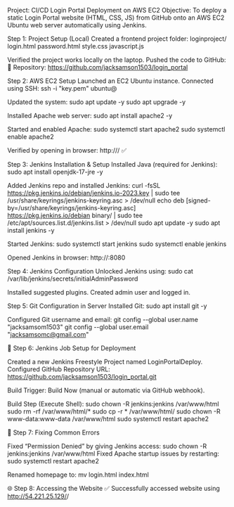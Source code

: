 Project: CI/CD Login Portal Deployment on AWS EC2
Objective:
To deploy a static Login Portal website (HTML, CSS, JS) from GitHub onto an AWS EC2 Ubuntu web server automatically using Jenkins.

Step 1: Project Setup (Local)
Created a frontend project folder: loginproject/
login.html
password.html
style.css
javascript.js

Verified the project works locally on the laptop.
Pushed the code to GitHub:
🔗 Repository: https://github.com/jacksamson1503/login_portal


Step 2: AWS EC2 Setup
Launched an EC2 Ubuntu instance.
Connected using SSH:
ssh -i "key.pem" ubuntu@<your-ec2-public-ip>

Updated the system:
sudo apt update -y
sudo apt upgrade -y


Installed Apache web server:
sudo apt install apache2 -y


Started and enabled Apache:
sudo systemctl start apache2
sudo systemctl enable apache2


Verified by opening in browser:
http://<EC2-Public-IP>/ ✅


Step 3: Jenkins Installation & Setup
Installed Java (required for Jenkins):
sudo apt install openjdk-17-jre -y


Added Jenkins repo and installed Jenkins:
curl -fsSL https://pkg.jenkins.io/debian/jenkins.io-2023.key | sudo tee \
/usr/share/keyrings/jenkins-keyring.asc > /dev/null
echo deb [signed-by=/usr/share/keyrings/jenkins-keyring.asc] \
https://pkg.jenkins.io/debian binary/ | sudo tee \
/etc/apt/sources.list.d/jenkins.list > /dev/null
sudo apt update -y
sudo apt install jenkins -y


Started Jenkins:
sudo systemctl start jenkins
sudo systemctl enable jenkins


Opened Jenkins in browser:
http://<EC2-Public-IP>:8080


Step 4: Jenkins Configuration
Unlocked Jenkins using:
sudo cat /var/lib/jenkins/secrets/initialAdminPassword


Installed suggested plugins.
Created admin user and logged in.

Step 5: Git Configuration in Server
Installed Git:
sudo apt install git -y


Configured Git username and email:
git config --global user.name "jacksamsom1503"
git config --global user.email "jacksamsomc@gmail.com"


🔧 Step 6: Jenkins Job Setup for Deployment

Created a new Jenkins Freestyle Project named LoginPortalDeploy.
Configured GitHub Repository URL:
https://github.com/jacksamson1503/login_portal.git

Build Trigger: Build Now (manual or automatic via GitHub webhook).

Build Step (Execute Shell):
sudo chown -R jenkins:jenkins /var/www/html
sudo rm -rf /var/www/html/*
sudo cp -r * /var/www/html/
sudo chown -R www-data:www-data /var/www/html
sudo systemctl restart apache2

🧾 Step 7: Fixing Common Errors

Fixed “Permission Denied” by giving Jenkins access:
sudo chown -R jenkins:jenkins /var/www/html
Fixed Apache startup issues by restarting:
sudo systemctl restart apache2

Renamed homepage to:
mv login.html index.html

🌐 Step 8: Accessing the Website
✅ Successfully accessed website using
<http://54.221.25.129/>/


